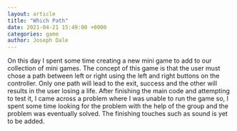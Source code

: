 ```yaml
---
layout: article
title: "Which Path"
date: 2021-04-21 15:49:00 +0000
categories: game
author: Joseph Dale
---
```


On this day I spent some time creating a new mini game to add to our collection of mini games. The concept of this game is that the user must chose a path between left or right using the left and right buttons on the controller. Only one path will lead to the exit, success and the other will results in the user losing a life. After finishing the main code and attempting to test it, I came across a problem where I was unable to run the game so, I spent some time looking for the problem with the help of the group and the problem was eventually solved. The finishing touches such as sound is yet to be added.